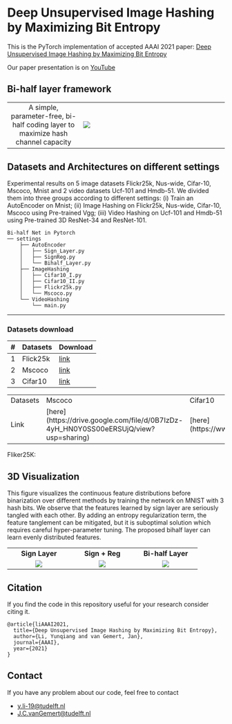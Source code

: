 # Deep Unsupervised Image Hashing by Maximizing Bit Entropy

This is the PyTorch implementation of accepted AAAI 2021 paper: [Deep Unsupervised Image Hashing by Maximizing Bit Entropy](https://arxiv.org/abs/2012.12334)

Our paper presentation is on [YouTube](https://www.youtube.com/watch?v=riZDqdTrNrg)


## Bi-half layer framework
<table border=0 >
	<tbody>
    <tr>
		<tr>
			<td width="19%" align="center"> A simple, parameter-free, bi-half coding layer to maximize hash
channel capacity
  </td>
			<td width="40%" > <img src="https://raw.githubusercontent.com/liyunqianggyn/Deep-Unsupervised-Image-Hashing-by-Maximizing-Bit-Entropy/master/bi_half layer.png"> </td>
		</tr>
	</tbody>
</table>


## Datasets and Architectures on different settings
Experimental results on 5 image datasets
Flickr25k, Nus-wide, Cifar-10, Mscoco, Mnist and 2 video
datasets Ucf-101 and Hmdb-51. 
We divided them into three groups according to different settings: (i) Train an AutoEncoder on Mnist; (ii) Image Hashing on Flickr25k, Nus-wide, Cifar-10, Mscoco using Pre-trained Vgg; (iii) Video Hashing on Ucf-101 and Hmdb-51 using Pre-trained 3D ResNet-34 and ResNet-101.

```
Bi-half Net in Pytorch
── settings
    ├── AutoEncoder 
    │   ├── Sign_Layer.py
    │   ├── SignReg.py
    │   └── Bihalf_Layer.py
    ├── ImageHashing
    │   ├── Cifar10_I.py
    │   ├── Cifar10_II.py
    │   ├── Flickr25k.py
    │   └── Mscoco.py
    └── VideoHashing
        └── main.py
```


------
### Datasets download

|#|Datasets|Download|
|---|----|-----|
|1|Flick25k|[link](https://press.liacs.nl/mirflickr/mirdownload.html)
|2|Mscoco|[link](https://drive.google.com/file/d/0B7IzDz-4yH_HN0Y0SS00eERSUjQ/view?usp=sharing "悬停显示")|
|3|Cifar10|[link](https://www.cs.toronto.edu/~kriz/cifar.html)|


<table>
    <tr>
        <td>Datasets</td><td>Mscoco</td><td>Cifar10</td><td>paper</td>
    </tr>
    <tr>
        <td >Link</td><td > [here](https://drive.google.com/file/d/0B7IzDz-4yH_HN0Y0SS00eERSUjQ/view?usp=sharing) </td> <td >[here](https://www.cs.toronto.edu/~kriz/cifar.html)</td> <td >0.6755</td>
    </tr>
</table>

 




Fliker25K: 

## 3D Visualization
This figure visualizes the continuous feature distributions before binarization over different methods by training the network on MNIST with 3 hash bits. We observe that the features learned by sign layer are seriously tangled with each other. By adding an entropy regularization term, the feature tanglement can be mitigated, but it is suboptimal solution which
requires careful hyper-parameter tuning. The proposed bihalf layer can learn evenly distributed features. 

<table border=0 width="50px" >
	<tbody> 
    <tr>		<td width="27%" align="center"> <strong>Sign Layer</strong> </td>
			<td width="27%" align="center"> <strong>Sign + Reg</strong> </td>
			<td width="27%" align="center"> <strong>Bi-half Layer</strong> </td>
		</tr>
<tr>
			<td width="27%" align="center"> <img src="https://raw.githubusercontent.com/liyunqianggyn/Deep-Unsupervised-Image-Hashing-by-Maximizing-Bit-Entropy/master/AutoEncoder/gif/sign_.gif"> </td>
			<td width="27%" align="center"> <img src="https://raw.githubusercontent.com/liyunqianggyn/Deep-Unsupervised-Image-Hashing-by-Maximizing-Bit-Entropy/master/AutoEncoder/gif/Signreg_.gif"> </td>
			<td width="27%" align="center"> <img src="https://raw.githubusercontent.com/liyunqianggyn/Deep-Unsupervised-Image-Hashing-by-Maximizing-Bit-Entropy/master/AutoEncoder/gif/bihalf_.gif"> </td>
		</tr>
	</tbody>
</table>


## Citation

If you find the code in this repository useful for your research consider citing it.

```
@article{liAAAI2021,
  title={Deep Unsupervised Image Hashing by Maximizing Bit Entropy},
  author={Li, Yunqiang and van Gemert, Jan},
  journal={AAAI},
  year={2021}
}
```
## Contact
If you have any problem about our code, feel free to contact

 - y.li-19@tudelft.nl
 - J.C.vanGemert@tudelft.nl
 
 

 
 
 
 


